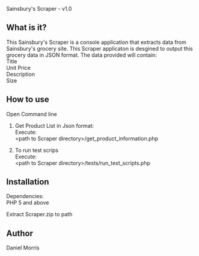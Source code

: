 Sainsbury's Scraper - v1.0

What is it?
-----------

This Sainsbury's Scraper is a console application that extracts data from 
Sainsbury's grocery site. This Scraper applicaton is desgined to output 
this grocery data in JSON format. The data provided will contain:<br>
 Title<br>
 Unit Price<br>
 Description<br>
 Size<br>

How to use
----------

Open Command line

1. Get Product List in Json format:<br>
Execute:<br>
\<path to Scraper directory\>/get_product_information.php
 
2. To run test scrips<br>
Execute:<br>
\<path to Scraper directory\>/tests/run_test_scripts.php
	

Installation
------------

Dependencies:<br>
 PHP 5 and above
 
Extract Scraper.zip to path


Author
------

Daniel Morris

